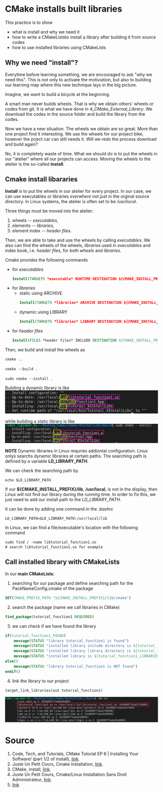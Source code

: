 # CMake installs built libraries
This practice is to show
- what is install and why we need it
- how to write a CMakeListsto install a library after building it from source codes
- how to use installed libraries using CMakeLists

## Why we need "install"?
Everytime before learning something, we are encouraged to ask "why we need this". This is not only to activate the motiviation, but also to building our learning map where this new technique lays in the big picture.

Imagine, we want to build a bicycle at the beginning. 

A smart man never builds wheels. That is why we obtain others' wheels or codes from git. It is what we have done in *4_CMake_External_Library*. We download the codes in the source folder and build the library from the codes.

Now we have a new situation. The wheels we obtain are so great. More than one project find it interesting. We use the wheels for our project bike, however the prject car can still needs it. Will we redo the process download and build again?

No, it is completely waste of time. What we should do is to put the wheels in our "atelier" where all our projects can access. Moving the wheels to the atelier is the so-called **install**.

## Cmake install libararies 
**Install** is to put the wheels in our atelier for every project. In our case, we can use executables or libraries *everwhere* not just in the orginal source directory. In Linux systems, the atelier is often set to be */usr/local*.

Three things must be moved into the atelier:
1. wheels -- *executables*,
2. elements -- *libraries*,
3. element index -- *header files*.
   
Then, we are able to take and use the wheels by calling *executables*. We also can find the wheels of the wheels, *libraries* used in *executables* and index book, i.e. *header files*, for both *wheels* and *libraries*.

Cmake provides the following commands
- for *executables*
    ```cmake
    Install(TARGETS *executable* RUNTIME DESTINATION ${CMAKE_INSTALL_PREFIX}/bin)
    ```
- for *libraries*
  - static using ARCHIVE
    ```cmake
    Install(TARGETS *libraries* ARCHIVE DESTINATION ${CMAKE_INSTALL_PREFIX}/lib)
    ``` 
  - dynamic using LIBRARY
    ```cmake
    Install(TARGETS *libraries* LIBRARY DESTINATION ${CMAKE_INSTALL_PREFIX}/lib)
    ```   
- for *header files*
    ```cmake
    Install(FILES *header files* INCLUDE DESTINATION ${CMAKE_INSTALL_PREFIX}/include)
    ```  

Then, we build and install the wheels as
```shell
cmake ..

cmake --build .

sudo cmake --install .
```  
Building a dynamic library is like 
![image info](./images/5_CMake_Install/install_dynamic_lib.png)

while building a static library is like 
![image info](./images/5_CMake_Install/install_static_lib.png)

**NOTE**
Dynamic libraries in Linux requries addiontal configuration. Linux onlys searchs dynamic libraries at certain paths. The searching path is defined by a variable **LD_LIBRARY_PATH**.

We can check the searching path by 
```shell
echo $LD_LIBRARY_PATH
``` 

If our **${CMAKE_INSTALL_PREFIX}/lib**, **/usr/local**, is not in the display, then Linux will not find our library during the running time. In order to fix this, we just need to add our install path to the *LD_LIBRARY_PATH*.

It can be done by adding one command in the *.bashrc*
```shell
LD_LIBRARY_PATH=$LD_LIBRARY_PATH:/usr/local/lib
``` 

In Linux, we can find a file/executable's location with the following command
```shell
sudo find / -name libtutorial_function1.so 
# search libtutorial_function1.so for example
```  
## Call installed library with CMakeLists
In our **main CMakeLists**:

1. searching for our package and define searching path for the PackNameConfig.cmake of the package
```cmake
SET(CMAKE_PREFIX_PATH "${CMAKE_INSTALL_PREFIX}/lib/cmake")
```
2. search the package (name we call libraries in CMake)
```cmake
find_package(tutorial_function1 REQUIRED)
```
3. we can check if we have found the library
```cmake
if(tutorial_function1_FOUND)
    message(STATUS "library tutorial_function1 is found")
    message(STATUS "installed library include directory is ${tutorial_function1_INCLUDE_DIRS}")
    message(STATUS "installed library library directory is ${tutorial_function1_LIBRARY_DIRS}") # this is usally not used
    message(STATUS "installed library is ${tutorial_function1_LIBRARIES}")
else()
    message(STATUS "library tutorial_function1 is NOT found")
endif()
```
4. link the library to our project
```
target_link_libraries(out tutorial_function1)
```

![image info](./images/5_CMake_Install/call_lib_with_cmakeConfig.png)


# Source
1. Code, Tech, and Tutorials, CMake Tutorial EP 6 | Installing Your Software! (part 1/2 of install), [link](https://www.youtube.com/watch?v=x7l31sbQDGk&list=PLalVdRk2RC6o5GHu618ARWh0VO0bFlif4&index=6&ab_channel=Code%2CTech%2CandTutorials).
2.  Juste Un Petit Cours, Cmake Installation, [link](https://www.youtube.com/watch?v=IuNdhR8-rGs&list=PLnLgSm1YaX18rzqCMd-AE8VEgz8j45MMD&index=10&ab_channel=JusteUnPetitCours).
3.  CMake, install, [link](https://cmake.org/cmake/help/v3.21/command/install.html#imported-runtime-artifacts).
4.  Juste Un Petit Cours, Cmake/Linux Installation Sans Droit Administrateur, [link](https://www.youtube.com/watch?v=JA0x6A8lkek&list=PLnLgSm1YaX18rzqCMd-AE8VEgz8j45MMD&index=11&ab_channel=JusteUnPetitCours).
5.  [link](https://gitlab.kitware.com/cmake/community/-/wikis/doc/tutorials/How-To-Find-Libraries)




